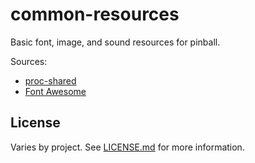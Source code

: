 # common-resources

Basic font, image, and sound resources for pinball.

Sources:

* [proc-shared](https://github.com/preble/proc-shared)
* [Font Awesome](http://fortawesome.github.io/Font-Awesome)

## License

Varies by project. See [LICENSE.md](LICENSE.md) for more information.
